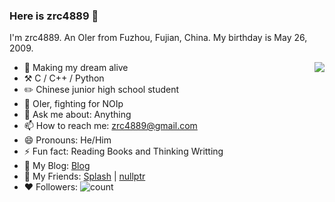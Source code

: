 ### Here is zrc4889 👋

I'm zrc4889. An OIer from Fuzhou, Fujian, China. My birthday is May 26, 2009.

<img align="right" src="https://github-readme-stats.vercel.app/api?username=zrc4889&show_icons=true&icon_color=CE1D2D&text_color=71809&theme=default&hide_title=true" />



- 🎯 Making my dream alive
- ⚒️ C / C++ / Python
- ✏️ Chinese junior high school student
- 🌱 OIer, fighting for NOIp
- 💬 Ask me about: Anything
- 📫 How to reach me: zrc4889@gmail.com
- 😄 Pronouns: He/Him
- ⚡ Fun fact: Reading Books and Thinking Writting
- 🔗 My Blog: [Blog](https://www.luogu.com.cn/blog/zrc4889/)
- 👤 My Friends: [Splash](https://www.luogu.com.cn/user/617875) | [nullptr](https://github.com/weifanxiang)
- ❤️ Followers:  ![count](https://img.shields.io/badge/dynamic/json?color=%23DC143C&label=Github&query=%24.data.totalSubs&url=https%3A%2F%2Fapi.spencerwoo.com%2Fsubstats%2F%3Fsource%3Dgithub%26queryKey%3Dzrc4889)

